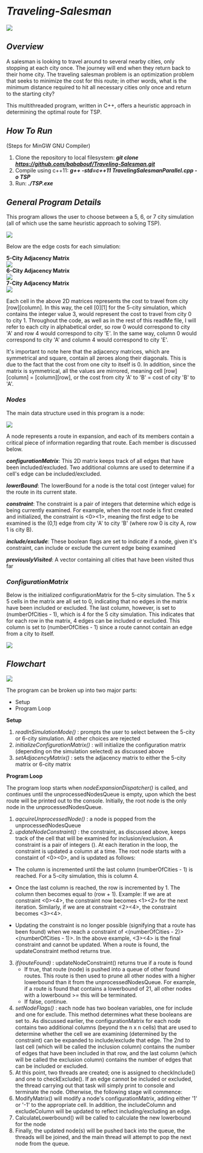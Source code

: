 # **_Traveling-Salesman_**  
![](https://i.gyazo.com/3c97d9e64f87cfb35b7d00767fb492c0.png)  

## **_Overview_**  
A salesman is looking to travel around to several nearby cities, only stopping at each city once. The journey will end when they return back to their home city. The traveling salesman problem is an optimization
problem that seeks to minimize the cost for this route; in other words, what is the minimum distance required to hit all necessary cities only once and return to the starting city?  

This multithreaded program, written in C++, offers a heuristic approach in determining the optimal route for TSP. 
## **_How To Run_**  
(Steps for MinGW GNU Compiler)  

1. Clone the repository to local filesystem: **_git clone https://github.com/bababouf/Traveling-Salesman.git_**
2. Compile using c++11: **_g++ -std=c++11 TravelingSalesmanParallel.cpp -o TSP_**
3. Run: **_./TSP.exe_**

## **_General Program Details_**  
This program allows the user to choose between a 5, 6, or 7 city simulation (all of which use the same heuristic approach to solving TSP).  


![](https://i.gyazo.com/3f84c2615a346a11914f8def2caffadb.png)  

Below are the edge costs for each simulation:  

**5-City Adjacency Matrix**  
![](https://i.gyazo.com/e60d252727d2bcc610b76fdfb03d8219.png)  
**6-City Adjacency Matrix**  
![](https://i.gyazo.com/504c62f3931ee6b2f5a5932f0a33d90d.png)  
**7-City Adjacency Matrix**  
![](https://i.gyazo.com/1d7a80e0609fd3584833b77e76e66fd7.png)  

Each cell in the above 2D matrices represents the cost to travel from city [row][column]. In this way, the cell [0][1] for the 5-city simulation, which contains the integer value 3, would represent the cost to travel from city 0 to city 1. Throughout the code, as well as in the rest of this readMe file, I will refer to each city in alphabetical order, so row 0 would correspond to city 'A' and row 4 would correspond to city 'E'. In the same way, column 0 would correspond to city 'A' and column 4 would correspond to city 'E'.  

It's important to note here that the adjacency matrices, which are symmetrical and square, contain all zeroes along their diagonals. This is due to the fact that the cost from one city to itself is 0. In addition, since the matrix is symmetrical, all the values are mirrored, meaning cell [row][column] = [column][row], or the cost from city 'A' to 'B' = cost of city 'B' to 'A'.

### _Nodes_  
The main data structure used in this program is a node:  

![](https://i.gyazo.com/d49da16b9f3d8c5e2d0a3f6b19a40b51.png)  

A node represents a route in expansion, and each of its members contain a critical piece of information regarding that route. Each member is discussed below.

**_configurationMatrix_**: This 2D matrix keeps track of all edges that have been included/excluded. Two additional columns are used to determine if a cell's edge can be included/excluded.

**_lowerBound_**: The lowerBound for a node is the total cost (integer value) for the route in its current state.

**_constraint_**: The constraint is a pair of integers that determine which edge is being currently examined. For example, when the root node is first created and initialized, the constraint is <0><1>, meaning the first edge to be examined is the (0,1) edge from city 'A' to city 'B' (where row 0 is city A, row 1 is city B).  

**_include/exclude_**: These boolean flags are set to indicate if a node, given it's constraint, can include or exclude the current edge being examined  


**_previouslyVisited_**: A vector containing all cities that have been visited thus far


### _ConfigurationMatrix_  
Below is the initialized configurationMatrix for the 5-city simulation. The 5 x 5 cells in the matrix are all set to 0, indicating that no edges in the matrix have been included or excluded. The last column, however, is set to (numberOfCities - 1), which is 4 for the 5 city simulation. This indicates that for each row in the matrix, 4 edges can be included or excluded. This column is set to (numberOfCities - 1) since a route cannot contain an edge from a city to itself.  

![](https://i.gyazo.com/59f2fecc8373f3906127cb08f69bf2a8.png)  

## **_Flowchart_**  
![](https://i.gyazo.com/cfdd70d09c123412be0a87c743d7f0f6.png)  

The program can be broken up into two major parts:
- Setup
- Program Loop

**Setup**  
1. _readInSimulationMode()_ : prompts the user to select between the 5-city or 6-city simulation. All other choices are rejected
2. _initializeConfigurationMatrix()_ : will initialize the configuration matrix (depending on the simulation selected) as discussed above 
3. _setAdjacencyMatrix()_ : sets the adjacency matrix to either the 5-city matrix or 6-city matrix

**Program Loop**  


The program loop starts when _nodeExpansionDispatcher()_ is called, and continues until the unprocessedNodesQueue is empty, upon which the best route will be printed out to the console. Initially, the root node is the only node in the unprocessedNodesQueue. 

1. _aqcuireUnprocessedNode()_ : a node is popped from the unprocessedNodesQueue
2. _updateNodeConstraint()_ : the constraint, as discussed above, keeps track of the cell that will be examined for inclusion/exclusion. A constraint is a pair of integers (<row><column>). At each iteration in the loop, the constraint is updated a column at a time. The root node starts with a constaint of <0><0>, and is updated as follows:

- The column is incremented until the last column (numberOfCities - 1) is reached. For a 5-city simulation, this is column 4.  

- Once the last column is reached, the row is incremented by 1. The column then becomes equal to (row + 1). Example: If we are at constraint <0><4>, the constraint now becomes <1><2> for the next iteration. Similarly, if we are at constraint <2><4>, the constraint becomes <3><4>.  

- Updating the constraint is no longer possible (signifying that a route has been found) when we reach a constraint of 
<(numberOfCities - 2)><(numberOfCities - 1)>. In the above example, <3><4> is the final constraint and cannot be updated. When a route is found, the updateConstraint method returns true. 

3. _if(routeFound)_ : updateNodeConstraint() returns true if a route is found
   - If true, that route (node) is pushed into a queue of other found routes. This route is then used to prune all other nodes with a higher lowerbound than it from the unprocessedNodesQueue. For example, if a route is found that contains a lowerbound of 21, all other nodes with a lowerbound >= this will be terminated. 
   - If false, continue.
4. _setNodeFlags()_ : each node has two boolean variables, one for include and one for exclude. This method determines what these booleans are set to. As discussed earlier, the configurationMatrix for each node contains two additional columns (beyond the n x n cells) that are used to determine whether the cell we are examining (determined by the constraint) can be expanded to include/exclude that edge. The 2nd to last cell (which will be called the inclusion column) contains the number of edges that have been included in that row, and the last column (which will be called the exclusion column) contains the number of edges that can be included or excluded.
5. At this point, two threads are created; one is assigned to checkInclude() and one to checkExclude(). If an edge cannot be included or excluded, the thread carrying out that task will simply print to console and terminate the node. Otherwise, the following stage will commence:
6. ModifyMatrix() will modify a node's configurationMatrix, adding either '1' or '-1' to the appropriate cell. In addition, the includeColumn and excludeColumn will be updated to reflect including/excluding an edge.
7. CalculateLowerbound() will be called to calculate the new lowerbound for the node
8. Finally, the updated node(s) will be pushed back into the queue, the threads will be joined, and the main thread will attempt to pop the next node from the queue. 






